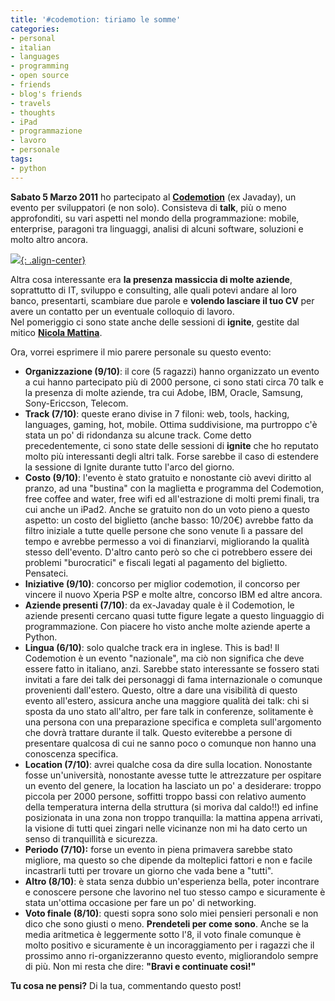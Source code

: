```yaml
---
title: '#codemotion: tiriamo le somme'
categories:
- personal
- italian
- languages
- programming
- open source
- friends
- blog's friends
- travels
- thoughts
- iPad
- programmazione
- lavoro
- personale
tags:
- python
---
```

**Sabato 5 Marzo 2011** ho partecipato al **[Codemotion](http://www.codemotion.it/)** (ex Javaday), un evento per sviluppatori (e non solo). Consisteva di **talk**, più o meno approfonditi, su vari aspetti nel mondo della programmazione: mobile, enterprise, paragoni tra linguaggi, analisi di alcuni software, soluzioni e molto altro ancora.

[![]({{site.url}}/images/codemotion.png){: .align-center}]({{site.url}}/images/codemotion.png)
  
Altra cosa interessante era **la presenza massiccia di molte aziende**,
soprattutto di IT, sviluppo e consulting, alle quali potevi andare al loro
banco, presentarti, scambiare due parole e **volendo lasciare il tuo CV** per
avere un contatto per un eventuale colloquio di lavoro.  
Nel pomeriggio ci sono state anche delle sessioni di **ignite**, gestite dal
mitico **[Nicola Mattina](http://blog.nicolamattina.it/)**.
  
Ora, vorrei esprimere il mio parere personale su questo evento:

  * **Organizzazione (9/10)**: il core (5 ragazzi) hanno organizzato un evento a cui hanno partecipato più di 2000 persone, ci sono stati circa 70 talk e la presenza di molte aziende, tra cui Adobe, IBM, Oracle, Samsung, Sony-Ericcson, Telecom.
  * **Track (7/10)**: queste erano divise in 7 filoni: web, tools, hacking, languages, gaming, hot, mobile. Ottima suddivisione, ma purtroppo c'è stata un po' di ridondanza su alcune track. Come detto precedentemente, ci sono state delle sessioni di **ignite** che ho reputato molto più interessanti degli altri talk. Forse sarebbe il caso di estendere la sessione di Ignite durante tutto l'arco del giorno.
  * **Costo (9/10)**: l'evento è stato gratuito e nonostante ciò avevi diritto al pranzo, ad una "bustina" con la maglietta e programma del Codemotion, free coffee and water, free wifi ed all'estrazione di molti premi finali, tra cui anche un iPad2. Anche se gratuito non do un voto pieno a questo aspetto: un costo del biglietto (anche basso: 10/20€) avrebbe fatto da filtro iniziale a tutte quelle persone che sono venute lì a passare del tempo e avrebbe permesso a voi di finanziarvi, migliorando la qualità stesso dell'evento. D'altro canto però so che ci potrebbero essere dei problemi "burocratici"  e fiscali legati al pagamento del biglietto. Pensateci.
  * **Iniziative (9/10)**: concorso per miglior codemotion, il concorso per vincere il nuovo Xperia PSP e molte altre, concorso IBM ed altre ancora.
  * **Aziende presenti (7/10)**: da ex-Javaday quale è il Codemotion, le aziende presenti cercano quasi tutte figure legate a questo linguaggio di programmazione. Con piacere ho visto anche molte aziende aperte a Python.
  * **Lingua (6/10)**: solo qualche track era in inglese. This is bad! Il Codemotion è un evento "nazionale", ma ciò non significa che deve essere fatto in italiano, anzi. Sarebbe stato interessante se fossero stati invitati a fare dei talk dei personaggi di fama internazionale o comunque provenienti dall'estero. Questo, oltre a dare una visibilità di questo evento all'estero, assicura anche una maggiore qualità dei talk: chi si sposta da uno stato all'altro, per fare talk in conferenze, solitamente è una persona con una preparazione specifica e completa sull'argomento che dovrà trattare durante il talk. Questo eviterebbe a persone di presentare qualcosa di cui ne sanno poco o comunque non hanno una conoscenza specifica.
  * **Location (7/10)**: avrei qualche cosa da dire sulla location. Nonostante fosse un'università, nonostante avesse tutte le attrezzature per ospitare un evento del genere, la location ha lasciato un po' a desiderare: troppo piccola per 2000 persone, soffitti troppo bassi con relativo aumento della temperatura interna della struttura (si moriva dal caldo!!) ed infine posizionata in una zona non troppo tranquilla: la mattina appena arrivati, la visione di tutti quei zingari nelle vicinanze non mi ha dato certo un senso di tranquillità e sicurezza.
  * **Periodo (7/10):** forse un evento in piena primavera sarebbe stato migliore, ma questo so che dipende da molteplici fattori e non e facile incastrarli tutti per trovare un giorno che vada bene a "tutti".
  * **Altro (8/10)**: è stata senza dubbio un'esperienza bella, poter incontrare e conoscere persone che lavorino nel tuo stesso campo e sicuramente è stata un'ottima occasione per fare un po' di networking.
  * **Voto finale (8/10)**: questi sopra sono solo miei pensieri personali e non dico che sono giusti o meno. **Prendeteli per come sono**. Anche se la media aritmetica è leggermente sotto l'8, il voto finale comunque è molto positivo e sicuramente è un incoraggiamento per i ragazzi che il prossimo anno ri-organizzeranno questo evento, migliorandolo sempre di più. Non mi resta che dire: **"Bravi e continuate così!"**
  
**Tu cosa ne pensi?** Di la tua, commentando questo post!

